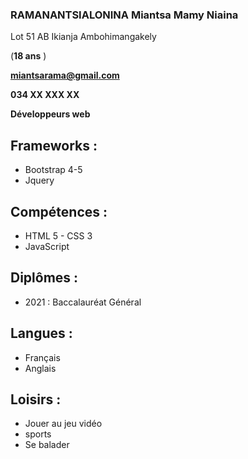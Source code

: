 ### RAMANANTSIALONINA Miantsa Mamy Niaina
Lot 51 AB Ikianja Ambohimangakely

(**18 ans** )

**miantsarama@gmail.com** 

**034 XX XXX XX**

**Développeurs web** 


## Frameworks : 


- Bootstrap 4-5
- Jquery 


## Compétences :


- HTML 5 - CSS 3
- JavaScript



## Diplômes :


- 2021 : Baccalauréat Général



## Langues : 

- Français
- Anglais



## Loisirs : 

- Jouer au jeu vidéo
- sports
- Se balader 




